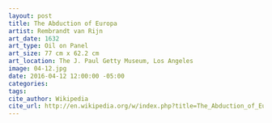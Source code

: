 ```yaml
---
layout: post
title: The Abduction of Europa
artist: Rembrandt van Rijn
art_date: 1632
art_type: Oil on Panel
art_size: 77 cm x 62.2 cm
art_location: The J. Paul Getty Museum, Los Angeles
image: 04-12.jpg
date: 2016-04-12 12:00:00 -05:00
categories:
tags:
cite_author: Wikipedia
cite_url: http://en.wikipedia.org/w/index.php?title=The_Abduction_of_Europa_(Rembrandt%20van%20Rijn)&oldid=586521746
---
```

